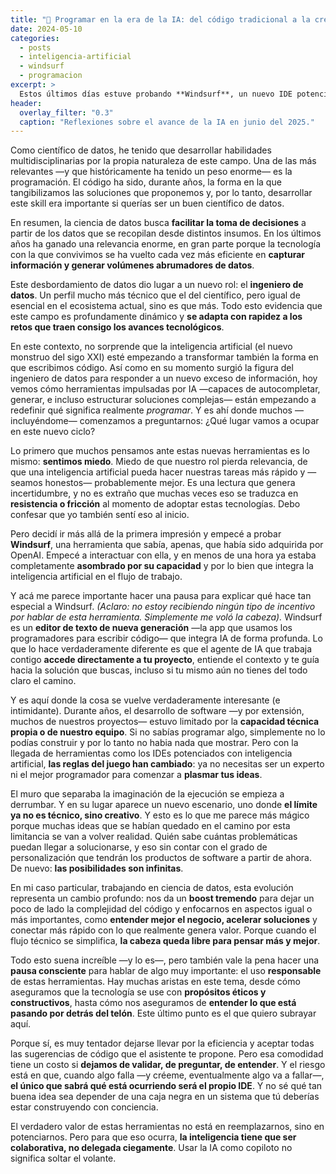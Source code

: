 ```yaml
---
title: "🚀 Programar en la era de la IA: del código tradicional a la creatividad ilimitada"
date: 2024-05-10
categories:
  - posts
  - inteligencia-artificial
  - windsurf
  - programacion
excerpt: >
  Estos últimos días estuve probando **Windsurf**, un nuevo IDE potenciado con inteligencia artificial, en varios proyectos —laborales y personales. La conclusión es clara: estamos frente a un **cambio de paradigma en el desarrollo de software** 🧠💻.
header:
  overlay_filter: "0.3"
  caption: "Reflexiones sobre el avance de la IA en junio del 2025."
---
```


Como científico de datos, he tenido que desarrollar habilidades multidisciplinarias por la propia naturaleza de este campo. Una de las más relevantes —y que históricamente ha tenido un peso enorme— es la programación. El código ha sido, durante años, la forma en la que tangibilizamos las soluciones que proponemos y, por lo tanto, desarrollar este skill era importante si querías ser un buen científico de datos.

En resumen, la ciencia de datos busca **facilitar la toma de decisiones** a partir de los datos que se recopilan desde distintos insumos. En los últimos años ha ganado una relevancia enorme, en gran parte porque la tecnología con la que convivimos se ha vuelto cada vez más eficiente en **capturar información y generar volúmenes abrumadores de datos**.  

Este desbordamiento de datos dio lugar a un nuevo rol: el **ingeniero de datos**. Un perfil mucho más técnico que el del científico, pero igual de esencial en el ecosistema actual, sino es que más.  Todo esto evidencia que este campo es profundamente dinámico y **se adapta con rapidez a los retos que traen consigo los avances tecnológicos**.

En este contexto, no sorprende que la inteligencia artificial (el nuevo monstruo del sigo XXI) esté empezando a transformar también la forma en que escribimos código. Así como en su momento surgió la figura del ingeniero de datos para responder a un nuevo exceso de información, hoy vemos cómo herramientas impulsadas por IA —capaces de autocompletar, generar, e incluso estructurar soluciones complejas— están empezando a redefinir qué significa realmente _programar_.  Y es ahí donde muchos —incluyéndome— comenzamos a preguntarnos: ¿Qué lugar vamos a ocupar en este nuevo ciclo?

Lo primero que muchos pensamos ante estas nuevas herramientas es lo mismo: **sentimos miedo**. Miedo de que nuestro rol pierda relevancia, de que una inteligencia artificial pueda hacer nuestras tareas más rápido y —seamos honestos— probablemente mejor.  Es una lectura que genera incertidumbre, y no es extraño que muchas veces eso se traduzca en **resistencia o fricción** al momento de adoptar estas tecnologías. Debo confesar que yo también sentí eso al inicio.

Pero decidí ir más allá de la primera impresión y empecé a probar **Windsurf**, una herramienta que sabía, apenas, que había sido adquirida por OpenAI. Empecé a interactuar con ella, y en menos de una hora ya estaba completamente **asombrado por su capacidad** y por lo bien que integra la inteligencia artificial en el flujo de trabajo.

Y acá me parece importante hacer una pausa para explicar qué hace tan especial a Windsurf. _(Aclaro: no estoy recibiendo ningún tipo de incentivo por hablar de esta herramienta. Simplemente me voló la cabeza)._  Windsurf es un **editor de texto de nueva generación** —la app que usamos los programadores para escribir código— que integra IA de forma profunda. Lo que lo hace verdaderamente diferente es que el agente de IA que trabaja contigo **accede directamente a tu proyecto**, entiende el contexto y te guía hacia la solución que buscas, incluso si tu mismo aún no tienes del todo claro el camino.

Y es aquí donde la cosa se vuelve verdaderamente interesante (e intimidante). Durante años, el desarrollo de software —y por extensión, muchos de nuestros proyectos— estuvo limitado por la **capacidad técnica propia o de nuestro equipo**. Si no sabías programar algo, simplemente no lo podías construir y por lo tanto no habia nada que mostrar. Pero con la llegada de herramientas como los IDEs potenciados con inteligencia artificial, **las reglas del juego han cambiado**: ya no necesitas ser un experto ni el mejor programador para comenzar a **plasmar tus ideas**.

El muro que separaba la imaginación de la ejecución se empieza a derrumbar. Y en su lugar aparece un nuevo escenario, uno donde **el límite ya no es técnico, sino creativo**. Y esto es lo que me parece más mágico porque muchas ideas que se habían quedado en el camino por esta limitancia se van a volver realidad. Quién sabe cuántas problemáticas puedan llegar a solucionarse, y eso sin contar con el grado de personalización que tendrán los productos de software a partir de ahora. De nuevo: **las posibilidades son infinitas**.

En mi caso particular, trabajando en ciencia de datos, esta evolución representa un cambio profundo: nos da un **boost tremendo** para dejar un poco de lado la complejidad del código y enfocarnos en aspectos igual o más importantes, como **entender mejor el negocio, acelerar soluciones** y conectar más rápido con lo que realmente genera valor. Porque cuando el flujo técnico se simplifica, **la cabeza queda libre para pensar más y mejor**.

Todo esto suena increíble —y lo es—, pero también vale la pena hacer una **pausa consciente** para hablar de algo muy importante: el uso **responsable** de estas herramientas. Hay muchas aristas en este tema, desde cómo aseguramos que la tecnología se use con **propósitos éticos y constructivos**, hasta cómo nos aseguramos de **entender lo que está pasando por detrás del telón**. Este último punto es el que quiero subrayar aquí.

Porque sí, es muy tentador dejarse llevar por la eficiencia y aceptar todas las sugerencias de código que el asistente te propone. Pero esa comodidad tiene un costo si **dejamos de validar, de preguntar, de entender**. Y el riesgo está en que, cuando algo falla —y créeme, eventualmente algo va a fallar—, **el único que sabrá qué está ocurriendo será el propio IDE**. Y no sé qué tan buena idea sea depender de una caja negra en un sistema que tú deberías estar construyendo con conciencia.

El verdadero valor de estas herramientas no está en reemplazarnos, sino en potenciarnos. Pero para que eso ocurra, **la inteligencia tiene que ser colaborativa, no delegada ciegamente**. Usar la IA como copiloto no significa soltar el volante.